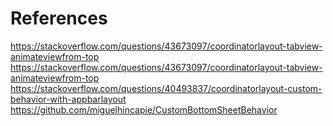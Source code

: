 # References

https://stackoverflow.com/questions/43673097/coordinatorlayout-tabview-animateviewfrom-top
https://stackoverflow.com/questions/43673097/coordinatorlayout-tabview-animateviewfrom-top
https://stackoverflow.com/questions/40493837/coordinatorlayout-custom-behavior-with-appbarlayout
https://github.com/miguelhincapie/CustomBottomSheetBehavior
